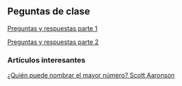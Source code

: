 
## Peguntas de clase

[Preguntas y respuestas parte 1](https://docs.google.com/document/d/1jU6bo02IXY-TczN0iFWsyaWMkIDmPbkoRFCxQPsV2Fc/edit?usp=sharing)

[Preguntas y respuestas parte 2](https://docs.google.com/document/d/1Ro0pypp6o0YNAUAs7BW9xdu4BxZqBIwG1SYZ37de53g/edit?usp=sharing)

### Artículos interesantes
[¿Quién puede nombrar el mayor número? Scott Aaronson ](/web/pdf/viewer.html?file=31mnum.pdf)  
